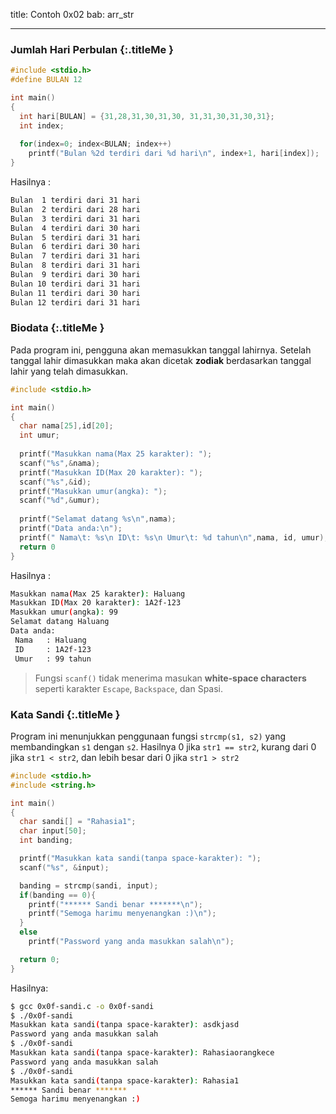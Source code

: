 title: Contoh 0x02
bab: arr_str

---


### <i class="fa fa-code"></i> Jumlah Hari Perbulan {:.titleMe }

``` c
#include <stdio.h>
#define BULAN 12

int main()
{
  int hari[BULAN] = {31,28,31,30,31,30, 31,31,30,31,30,31};
  int index;
  
  for(index=0; index<BULAN; index++)
    printf("Bulan %2d terdiri dari %d hari\n", index+1, hari[index]);
}
```

Hasilnya :
``` bash
Bulan  1 terdiri dari 31 hari
Bulan  2 terdiri dari 28 hari
Bulan  3 terdiri dari 31 hari
Bulan  4 terdiri dari 30 hari
Bulan  5 terdiri dari 31 hari
Bulan  6 terdiri dari 30 hari
Bulan  7 terdiri dari 31 hari
Bulan  8 terdiri dari 31 hari
Bulan  9 terdiri dari 30 hari
Bulan 10 terdiri dari 31 hari
Bulan 11 terdiri dari 30 hari
Bulan 12 terdiri dari 31 hari
```


### <i class="fa fa-code"></i> Biodata {:.titleMe }

Pada program ini, pengguna akan memasukkan tanggal lahirnya. Setelah tanggal lahir dimasukkan maka akan dicetak **zodiak** berdasarkan tanggal lahir yang telah dimasukkan.

``` c
#include <stdio.h>

int main()
{
  char nama[25],id[20];
  int umur;
  
  printf("Masukkan nama(Max 25 karakter): ");
  scanf("%s",&nama);
  printf("Masukkan ID(Max 20 karakter): ");
  scanf("%s",&id);
  printf("Masukkan umur(angka): ");
  scanf("%d",&umur);
  
  printf("Selamat datang %s\n",nama);
  printf("Data anda:\n");
  printf(" Nama\t: %s\n ID\t: %s\n Umur\t: %d tahun\n",nama, id, umur);
  return 0
}
```

Hasilnya :
``` bash
Masukkan nama(Max 25 karakter): Haluang
Masukkan ID(Max 20 karakter): 1A2f-123
Masukkan umur(angka): 99
Selamat datang Haluang
Data anda:
 Nama   : Haluang
 ID     : 1A2f-123
 Umur   : 99 tahun
```

> Fungsi `scanf()` tidak menerima masukan **white-space characters** seperti karakter `Escape`, `Backspace`, dan Spasi.


### <i class="fa fa-code"></i> Kata Sandi {:.titleMe }

Program ini menunjukkan penggunaan fungsi `strcmp(s1, s2)` yang membandingkan `s1` dengan `s2`. Hasilnya 0 jika `str1 == str2`, kurang dari 0 jika `str1 < str2`, dan lebih besar dari 0 jika `str1 > str2`

``` c
#include <stdio.h>
#include <string.h>

int main()
{
  char sandi[] = "Rahasia1";
  char input[50];
  int banding;

  printf("Masukkan kata sandi(tanpa space-karakter): ");
  scanf("%s", &input);

  banding = strcmp(sandi, input);
  if(banding == 0){
    printf("****** Sandi benar *******\n");
    printf("Semoga harimu menyenangkan :)\n");
  }
  else
    printf("Password yang anda masukkan salah\n");

  return 0;
}
```

Hasilnya:
``` bash
$ gcc 0x0f-sandi.c -o 0x0f-sandi
$ ./0x0f-sandi 
Masukkan kata sandi(tanpa space-karakter): asdkjasd
Password yang anda masukkan salah
$ ./0x0f-sandi 
Masukkan kata sandi(tanpa space-karakter): Rahasiaorangkece
Password yang anda masukkan salah
$ ./0x0f-sandi 
Masukkan kata sandi(tanpa space-karakter): Rahasia1
****** Sandi benar *******
Semoga harimu menyenangkan :)
```
